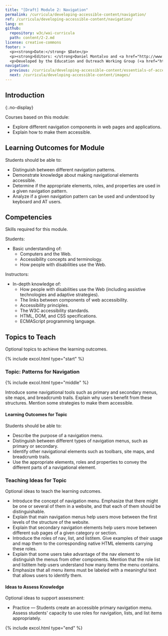 ```yaml
---
title: "[Draft] Module 2: Navigation"
permalink: /curricula/developing-accessible-content/navigation/
ref: /curricula/developing-accessible-content/navigation/
lang: en
github:
  repository: w3c/wai-curricula
  path: content/2-2.md
license: creative-commons
footer: >
  <p><strong>Date:</strong> $Date</p>
  <p><strong>Editors: </strong>Daniel Montalvo and <a href="http://www.w3.org/People/shadi/">Shadi Abou-Zahra</a>. Contributors: <a href="https://www.w3.org/WAI/EO/EOWG-members">EOWG Participants</a>. </p>
  <p>Developed by the Education and Outreach Working Group (<a href="http://www.w3.org/WAI/EO/">EOWG</a>). Developed with support from the <a href="https://www.w3.org/WAI/about/projects/wai-guide/">WAI-Guide Project</a> funded by the European Commission (EC) under the Horizon 2020 program (Grant Agreement 822245).</p>
navigation:
  previous: /curricula/developing-accessible-content/essentials-of-accessible-development/
  next: /curricula/developing-accessible-content/images/
---
```


## Introduction
{:.no-display}

Courses based on this module:

* Explore different navigation components in web pages and applications.
* Explain how to make them accessible.

## Learning Outcomes for Module

Students should be able to:

* Distinguish between different navigation patterns.
* Demonstrate knowledge about making navigational elements accessible.
* Determine if the appropriate elements, roles, and properties are used in a given navigation pattern.
* Analyze if a given navigation pattern can be used and understood by keyboard and AT users.

## Competencies

Skills required for this module.

Students:

* Basic understanding of:
  * Computers and the Web.
  * Accessibility concepts and terminology.
  * How people with disabilities use the Web.

Instructors:

* In-depth knowledge of:
  * How people with disabilities use the Web (including assistive technologies and adaptive strategies).
  * The links between components of web accessibility.
  * Accessibility principles.  
  * The W3C accessibility standards.
  * HTML, DOM, and CSS specifications.
  * ECMAScript programming language.

## Topics to Teach

Optional topics to achieve the learning outcomes.

{% include excol.html type="start" %}

### Topic: Patterns for Navigation

{% include excol.html type="middle" %}

Introduce some navigational tools such as primary and secondary menus, site maps, and breadcrumb trails. Explain why users benefit from these structures. Mention some strategies to make them accessible.

#### Learning Outcomes for Topic

Students should be able to:

* Describe the purpose of a navigation menu.
* Distinguish between different types of navigation menus, such as primary or secondary.
* Identify other navigational elements such as toolbars, site maps, and breadcrumb trails.
* Use the appropriate elements, roles and properties to convey the different parts of a navigational element.

### Teaching Ideas for Topic

Optional ideas to teach the learning outcomes.

* Introduce the concept of navigation menu. Emphasize that there might be one or several of them in a website, and that each of them should be distinguishable.
* Explain that main navigation menus help users move between the first levels of the structure of the website.
* Explain that secondary navigation elements help users move between different sub pages of a given category or section.
* Introduce the roles of nav, list, and listitem. Give examples of their usage and map them to the corresponding native HTML elements carrying these roles.
* Explain that some users take advantage of the nav element to distinguish the menus from other components. Mention that the role list and listitem help users understand how many items the menu contains.
* Emphasize that all menu items must be labeled with a meaningful text that allows users to identify them.

#### Ideas to Assess Knowledge

Optional ideas to support assessment:

* Practice &mdash; Students create an accessible primary navigation menu. Assess students' capacity to use roles for navigation, lists, and list items appropriately.

{% include excol.html type="end" %}
